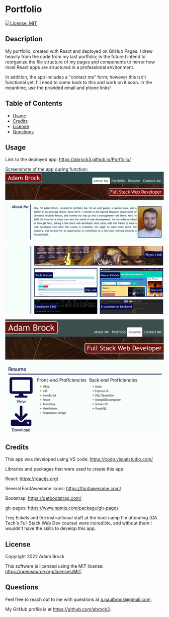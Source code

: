 # Portfolio

[![License: MIT](https://img.shields.io/badge/License-MIT-yellow.svg)](https://opensource.org/licenses/MIT)

## Description

My portfolio, created with React and deployed on GitHub Pages. I drew heavily from the code from my last portfolio; in the future I intend to reorganize the file structure of my pages and components to mirror how most React apps are structured in a professional environment.

In addition, the app includes a "contact me" form; however this isn't functional yet. I'll need to come back to this and work on it soon. In the meantime, use the provided email and phone links!

## Table of Contents

- [Usage](#usage)
- [Credits](#credits)
- [License](#license)
- [Questions](#questions)

## Usage

Link to the deployed app: https://abrock3.github.io/Portfolio/

Screenshots of the app during function:
![Screenshot](screenshots/ScreenshotAboutMe.jpg?raw=true "Screenshot")

![Screenshot](screenshots/ScreenshotPortfolio.jpg?raw=true "Screenshot")

![Screenshot](screenshots/ScreenshotResume.jpg?raw=true "Screenshot")

## Credits

This app was developed using VS code: https://code.visualstudio.com/

Libraries and packages that were used to create this app:

React: https://reactjs.org/

Several FontAwesome icons: https://fontawesome.com/

Bootstrap: https://getbootstrap.com/

gh-pages: https://www.npmjs.com/package/gh-pages

Trey Eckels and the instructional staff at the boot camp I'm attending (GA Tech's Full Stack Web Dev course) were incredible, and without them I wouldn't have the skills to develop this app.

## License

Copyright 2022 Adam Brock

This software is licensed using the MIT license: https://opensource.org/licenses/MIT.

## Questions

Feel free to reach out to me with questions at a.paulbrock@gmail.com.

My GitHub profile is at https://github.com/abrock3.
